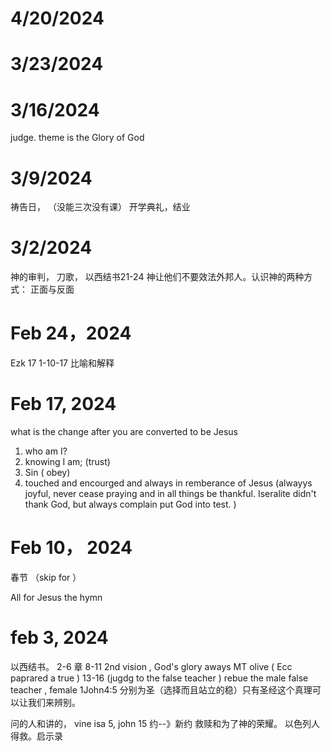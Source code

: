 # 4/20/2024


# 3/23/2024

# 3/16/2024
judge. theme is the Glory of God
# 3/9/2024
祷告日， （没能三次没有课） 开学典礼，结业


# 3/2/2024
神的审判， 刀歌， 以西结书21-24
神让他们不要效法外邦人。认识神的两种方式： 正面与反面


# Feb 24，2024
Ezk 17 1-10-17
比喻和解释

# Feb 17, 2024
what is the change after you are converted to be Jesus
1. who am I?
2. knowing I am; (trust)
3. Sin ( obey)
4.  touched and encourged and always in remberance of Jesus (alwayys joyful, never cease praying and in all things be thankful. Iseralite didn't thank God, but always complain put God into test. )

# Feb 10， 2024
春节 （skip for ）

All for Jesus the hymn
# feb 3, 2024
以西结书。  2-6 章
8-11 2nd vision , God's glory aways MT olive ( Ecc paprared a true )
13-16 (jugdg to the false teacher )
rebue the male false teacher , female 1John4:5 分别为圣（选择而且站立的稳）只有圣经这个真理可以让我们来辨别。

问的人和讲的， vine isa 5, john 15
约--》新约 救赎和为了神的荣耀。 以色列人得救。启示录
